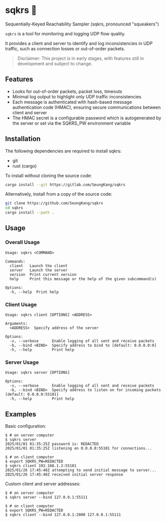 # sqkrs 🐀

Sequentially-Keyed Reachability Sampler (sqkrs, pronounced "squeakers")

`sqkrs` is a tool for monitoring and logging UDP flow quality.

It provides a client and server to identify and log inconsistencies in
UDP traffic, such as connection losses or out-of-order packets.

> Disclaimer: This project is in early stages, with features still in
> development and subject to change.

## Features

- Looks for out-of-order packets, packet loss, timeouts
- Minimal log output to highlight only UDP traffic inconsistencies
- Each message is authenticated with hash-based message authentication code
(HMAC), ensuring secure communications between client and server
- The HMAC secret is a configurable password which is autogenerated by the
server or set via the SQKRS_PW environment variable

## Installation

The following dependencies are required to install sqkrs:

- git
- rust (cargo)

To install without cloning the source code:

```sh
cargo install --git https://gitlab.com/SeungKang/sqkrs
```

Alternatively, install from a copy of the source code:

```sh
git clone https://github.com/SeungKang/sqkrs
cd sqkrs
cargo install --path .
```

## Usage

### Overall Usage

```
Usage: sqkrs <COMMAND>

Commands:
  client   Launch the client
  server   Launch the server
  version  Print current version
  help     Print this message or the help of the given subcommand(s)

Options:
  -h, --help  Print help
```

### Client Usage

```
Usage: sqkrs client [OPTIONS] <ADDRESS>

Arguments:
  <ADDRESS>  Specify address of the server

Options:
  -v, --verbose      Enable logging of all sent and receive packets
  -b, --bind <BIND>  Specify address to bind to [default: 0.0.0.0:0]
  -h, --help         Print help
```

### Server Usage

```
Usage: sqkrs server [OPTIONS]

Options:
  -v, --verbose      Enable logging of all sent and receive packets
  -b, --bind <BIND>  Specify address to listen on for incoming packets [default: 0.0.0.0:55101]
  -h, --help         Print help
```

## Examples

Basic configuration:

```console
$ # on server computer
$ sqkrs server
2025/01/01 01:35:25Z password is: REDACTED
2025/01/01 01:35:25Z listening on 0.0.0.0:55101 for connections...

$ # on client computer
$ export SQKRS_PW=REDACTED
$ sqkrs client 192.168.1.2:55101
2025/01/26 17:45:48Z attempting to send initial message to server...
2025/01/26 17:45:48Z received initial server response
```

Custom client and server addresses:

```console
$ # on server computer
$ sqkrs server --bind 127.0.0.1:55111

$ # on client computer
$ export SQKRS_PW=REDACTED
$ sqkrs client --bind 127.0.0.1:2000 127.0.0.1:55111
```
